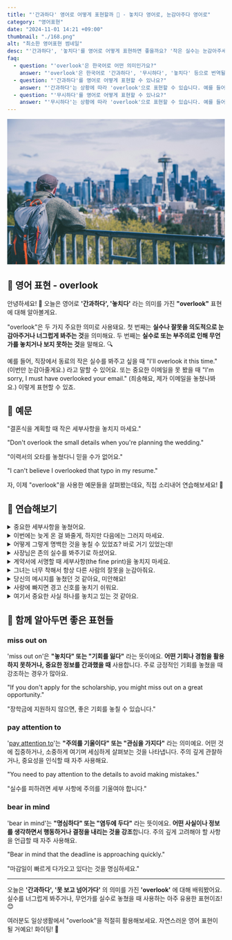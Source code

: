 ```yaml
---
title: "'간과하다' 영어로 어떻게 표현할까 🤫 - 놓치다 영어로, 눈감아주다 영어로"
category: "영어표현"
date: "2024-11-01 14:21 +09:00"
thumbnail: "./168.png"
alt: "최소한 영어표현 썸네일"
desc: "'간과하다', '놓치다'를 영어로 어떻게 표현하면 좋을까요? '작은 실수는 눈감아주세요.', '중요한 세부사항을 놓쳤어요.' 등을 영어로 표현하는 법을 배워봅시다. 다양한 예문을 통해서 연습하고 본인의 표현으로 만들어 보세요."
faq:
  - question: "'overlook'은 한국어로 어떤 의미인가요?"
    answer: "'overlook'은 한국어로 '간과하다', '무시하다', '놓치다' 등으로 번역될 수 있습니다. 주로 어떤 것을 주의 깊게 보지 않거나, 놓치는 상황에서 사용됩니다."
  - question: "'간과하다'를 영어로 어떻게 표현할 수 있나요?"
    answer: "'간과하다'는 상황에 따라 'overlook'으로 표현할 수 있습니다. 예를 들어, '그의 실수를 간과했어'는 'I overlooked his mistake'로 말할 수 있습니다."
  - question: "'무시하다'를 영어로 어떻게 표현할 수 있나요?"
    answer: "'무시하다'는 상황에 따라 'overlook'으로 표현할 수 있습니다. 예를 들어, '그의 의견을 무시하면 안 돼'는 'You shouldn't overlook his opinion'으로 말할 수 있습니다."
---
```


![도시를 내려다 보고 있는 남성](./168-1.jpg)

## 🌟 영어 표현 - overlook

안녕하세요! 👋 오늘은 영어로 **'간과하다', '놓치다'** 라는 의미를 가진 **"overlook"** 표현에 대해 알아볼게요.

"overlook"은 두 가지 주요한 의미로 사용돼요. 첫 번째는 **실수나 잘못을 의도적으로 눈감아주거나 너그럽게 봐주는 것**을 의미해요. 두 번째는 **실수로 또는 부주의로 인해 무언가를 놓치거나 보지 못하는 것**을 말해요. 🔍

예를 들어, 직장에서 동료의 작은 실수를 봐주고 싶을 때 "I'll overlook it this time." (이번만 눈감아줄게요.) 라고 말할 수 있어요. 또는 중요한 이메일을 못 봤을 때 "I'm sorry, I must have overlooked your email." (죄송해요, 제가 이메일을 놓쳤나봐요.) 이렇게 표현할 수 있죠.

<script async src="https://pagead2.googlesyndication.com/pagead/js/adsbygoogle.js?client=ca-pub-1465612013356152"
     crossorigin="anonymous"></script>
<!-- engple-horizontal-ad -->

<ins class="adsbygoogle"
     style="display:block"
     data-ad-client="ca-pub-1465612013356152"
     data-ad-slot="2106896038"
     data-ad-format="auto"
     data-full-width-responsive="true"></ins>

<script>
     (adsbygoogle = window.adsbygoogle || []).push({});
</script>

## 📖 예문

"결혼식을 계획할 때 작은 세부사항을 놓치지 마세요."

"Don't overlook the small details when you're planning the wedding."

"이력서의 오타를 놓쳤다니 믿을 수가 없어요."

"I can't believe I overlooked that typo in my resume."

자, 이제 "overlook"을 사용한 예문들을 살펴봤는데요, 직접 소리내어 연습해보세요! 🎯

## 💬 연습해보기

<details>
<summary>중요한 세부사항을 놓쳤어요.</summary>
<span>I overlooked some important details.</span>
</details>

<details>
<summary>이번에는 늦게 온 걸 봐줄게, 하지만 다음에는 그러지 마세요.</summary>
<span>I'll overlook your late arrival this time, but don't let it happen again.</span>
</details>

<details>
<summary>어떻게 그렇게 명백한 것을 놓칠 수 있었죠? 바로 거기 있었는데!</summary>
<span>How could I overlook something so obvious? It was right there!</span>
</details>

<details>
<summary>사장님은 존의 실수를 봐주기로 하셨어요.</summary>
<span>The boss <a href="/blog/in-english/062.decide-to/">decided to</a> overlook John's mistake.</span>
</details>

<details>
<summary>계약서에 서명할 때 세부사항(the fine print)을 놓치지 마세요.</summary>
<span>Don't overlook the fine print when you sign the contract.</span>
</details>

<details>
<summary>그녀는 너무 착해서 항상 다른 사람의 잘못을 눈감아줘요.</summary>
<span>She's too nice - she always overlooks other people's faults.</span>
</details>

<details>
<summary>당신의 메시지를 놓쳤던 것 같아요, 미안해요!</summary>
<span>I must have overlooked your message, sorry about that!</span>
</details>

<details>
<summary>사랑에 빠지면 경고 신호를 놓치기 쉬워요.</summary>
<span>It's easy to overlook the warning signs when you're in love.</span>
</details>

<details>
<summary>여기서 중요한 사실 하나를 놓치고 있는 것 같아요.</summary>
<span>You seem to be overlooking one important fact here.</span>
</details>

## 🤝 함께 알아두면 좋은 표현들

### miss out on

'miss out on'은 **"놓치다" 또는 "기회를 잃다"** 라는 뜻이에요. **어떤 기회나 경험을 활용하지 못하거나, 중요한 정보를 간과했을 때** 사용합니다. 주로 긍정적인 기회를 놓쳤을 때 강조하는 경우가 많아요.

"If you don't apply for the scholarship, you might miss out on a great opportunity."

"장학금에 지원하지 않으면, 좋은 기회를 놓칠 수 있습니다."

### pay attention to

'[pay attention to](/blog/소금-양에-신경써야해-영어표현/)'는 **"주의를 기울이다" 또는 "관심을 가지다"** 라는 의미예요. 어떤 것에 집중하거나, 소중하게 여기며 세심하게 살펴보는 것을 나타냅니다. 주의 깊게 관찰하거나, 중요성을 인식할 때 자주 사용해요.

"You need to pay attention to the details to avoid making mistakes."

"실수를 피하려면 세부 사항에 주의를 기울여야 합니다."

### bear in mind

'bear in mind'는 **"명심하다" 또는 "염두에 두다"** 라는 뜻이에요. **어떤 사실이나 정보를 생각하면서 행동하거나 결정을 내리는 것을 강조**합니다. 주의 깊게 고려해야 할 사항을 언급할 때 자주 사용해요.

"Bear in mind that the deadline is approaching quickly."

"마감일이 빠르게 다가오고 있다는 것을 명심하세요."

---

오늘은 **'간과하다', '못 보고 넘어가다'** 의 의미를 가진 **'overlook'** 에 대해 배워봤어요. 실수를 너그럽게 봐주거나, 무언가를 실수로 놓쳤을 때 사용하는 아주 유용한 표현이죠! 😊

여러분도 일상생활에서 "overlook"을 적절히 활용해보세요. 자연스러운 영어 표현이 될 거예요! 화이팅! 💪

